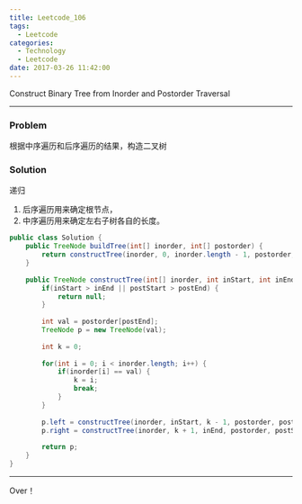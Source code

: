 ```yaml
---
title: Leetcode_106
tags:
  - Leetcode
categories:
  - Technology
  - Leetcode
date: 2017-03-26 11:42:00
---
```

Construct Binary Tree from Inorder and Postorder Traversal
<!-- more -->

***

### Problem
根据中序遍历和后序遍历的结果，构造二叉树

### Solution 
递归

1. 后序遍历用来确定根节点，
2. 中序遍历用来确定左右子树各自的长度。


``` java
public class Solution {
    public TreeNode buildTree(int[] inorder, int[] postorder) {
        return constructTree(inorder, 0, inorder.length - 1, postorder, 0 , postorder.length - 1);
    }
    
    public TreeNode constructTree(int[] inorder, int inStart, int inEnd, int[] postorder, int postStart, int postEnd) {
        if(inStart > inEnd || postStart > postEnd) {
            return null;
        }
        
        int val = postorder[postEnd];
        TreeNode p = new TreeNode(val);
        
        int k = 0;
        
        for(int i = 0; i < inorder.length; i++) {
            if(inorder[i] == val) {
                k = i;
                break;
            }
        }
        
        p.left = constructTree(inorder, inStart, k - 1, postorder, postStart, postStart + k - 1 - inStart);
        p.right = constructTree(inorder, k + 1, inEnd, postorder, postStart + k - inStart , postEnd - 1);
        
        return p;
    }
}
```

*** 

Over！











































